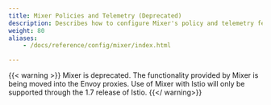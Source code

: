 ```yaml
---
title: Mixer Policies and Telemetry (Deprecated)
description: Describes how to configure Mixer's policy and telemetry features.
weight: 80
aliases:
    - /docs/reference/config/mixer/index.html

---
```


{{< warning >}}
Mixer is deprecated. The functionality provided by Mixer is being moved into the Envoy proxies.
Use of Mixer with Istio will only be supported through the 1.7 release of Istio.
{{</ warning>}}

